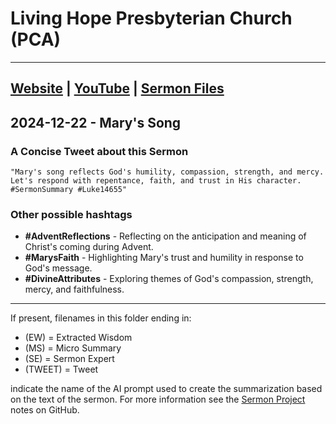 # Living Hope Presbyterian Church (PCA)

___

## [Website](https://www.livinghopepresbyterian.org/) | [YouTube](https://www.youtube.com/@LivingHopePresbyterianChurch) | [Sermon Files](https://github.com/jobian-ai/LHP-Sermons/tree/f541cdd7fade61b0d743fa669909c2fa05a46ba1/sermons/24-12-22)

## 2024-12-22 - Mary's Song

### A Concise Tweet about this Sermon

```"Mary's song reflects God's humility, compassion, strength, and mercy. Let's respond with repentance, faith, and trust in His character. #SermonSummary #Luke14655"```

### Other possible hashtags

- **#AdventReflections** - Reflecting on the anticipation and meaning of Christ's coming during Advent.
- **#MarysFaith** - Highlighting Mary's trust and humility in response to God's message.
- **#DivineAttributes** - Exploring themes of God's compassion, strength, mercy, and faithfulness.

___

If present, filenames in this folder ending in:

- (EW) = Extracted Wisdom
- (MS) = Micro Summary
- (SE) =  Sermon Expert
- (TWEET) = Tweet

indicate the name of the AI prompt used to create the summarization based on the text of the sermon.  For more information see the [Sermon Project](https://github.com/jobian-ai/LHP-Sermons/tree/main) notes on GitHub.